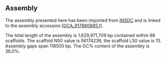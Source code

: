 **Assembly**
--------

The assembly presented here has been imported from [INSDC](http://www.insdc.org) and is linked to the assembly accession [[GCA\_917880885.1](http://www.ebi.ac.uk/ena/data/view/GCA_917880885.1)].

The total length of the assembly is 1,629,971,709 bp contained within 68 scaffolds.
The scaffold N50 value is 56174236, the scaffold L50 value is 13.
Assembly gaps span 118500 bp. The GC% content of the assembly is 36.0%.